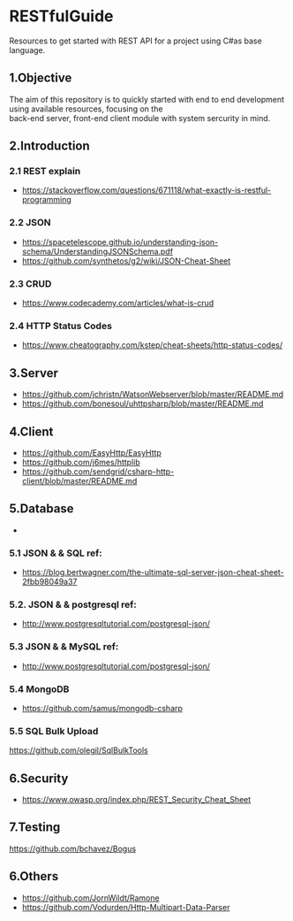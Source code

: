 # RESTfulGuide
Resources to get started with REST API for a project using C#as base language.

## 1.Objective
The aim of this repository is to quickly started with end to end development using available resources, focusing on the  
back-end server, front-end client module with system sercurity in mind. 

## 2.Introduction
### 2.1 REST explain
- https://stackoverflow.com/questions/671118/what-exactly-is-restful-programming

### 2.2 JSON 
- https://spacetelescope.github.io/understanding-json-schema/UnderstandingJSONSchema.pdf
- https://github.com/synthetos/g2/wiki/JSON-Cheat-Sheet

### 2.3 CRUD 
- https://www.codecademy.com/articles/what-is-crud


### 2.4 HTTP Status Codes
- https://www.cheatography.com/kstep/cheat-sheets/http-status-codes/


## 3.Server
- https://github.com/jchristn/WatsonWebserver/blob/master/README.md
- https://github.com/bonesoul/uhttpsharp/blob/master/README.md
  
  
## 4.Client
- https://github.com/EasyHttp/EasyHttp
- https://github.com/j6mes/httplib
- https://github.com/sendgrid/csharp-http-client/blob/master/README.md


## 5.Database
 - 
### 5.1 JSON & & SQL ref:
- https://blog.bertwagner.com/the-ultimate-sql-server-json-cheat-sheet-2fbb98049a37
### 5.2. JSON & & postgresql ref:
- http://www.postgresqltutorial.com/postgresql-json/
### 5.3 JSON & & MySQL ref:
- http://www.postgresqltutorial.com/postgresql-json/
### 5.4 MongoDB
- https://github.com/samus/mongodb-csharp
### 5.5 SQL Bulk Upload
https://github.com/olegil/SqlBulkTools

## 6.Security
- https://www.owasp.org/index.php/REST_Security_Cheat_Sheet


## 7.Testing
https://github.com/bchavez/Bogus


## 6.Others
- https://github.com/JornWildt/Ramone
- https://github.com/Vodurden/Http-Multipart-Data-Parser



